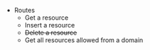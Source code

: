 * Routes
    * Get a resource
    * Insert a resource
    * ~~Delete a resource~~
    * Get all resources allowed from a domain